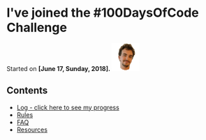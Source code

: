 # I've joined the #100DaysOfCode Challenge

Started on **[June 17, Sunday, 2018].** ![Janez Kolar's emoji](janez-emoji1.gif)

## Contents

* [Log - click here to see my progress](log.md)
* [Rules](rules.md)
* [FAQ](FAQ.md)
* [Resources](resources.md)
